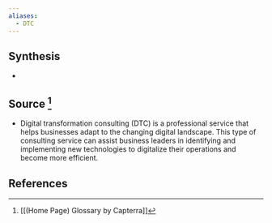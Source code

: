 ```yaml
---
aliases:
  - DTC
---
```

## Synthesis
- 
## Source [^1]
- Digital transformation consulting (DTC) is a professional service that helps businesses adapt to the changing digital landscape. This type of consulting service can assist business leaders in identifying and implementing new technologies to digitalize their operations and become more efficient.
## References

[^1]: [[(Home Page) Glossary by Capterra]]